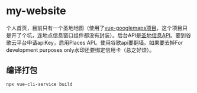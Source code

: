 # my-website
个人首页，目前只有一个圣地地图（使用了[vue-googlemaps项目](https://github.com/Akryum/vue-googlemaps)，这个项目只是开了个坑，连地点信息窗口组件都没有封装）。后台API是[圣地信息API](https://github.com/otacu/seichi-api)。要到谷歌云平台申请apiKey，启用Places API。使用谷歌api要翻墙。如果要去掉For development purposes only水印还要绑定信用卡（总之好烦）。

## 编译打包
```
npx vue-cli-service build
```

